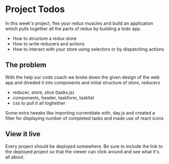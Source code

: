 # Project Todos

In this week's project, flex your redux muscles and build an application which pulls together all the parts of redux by building a todo app.

- How to structure a redux store
- How to write reducers and actions
- How to interact with your store using selectors or by dispatching actions

## The problem

With the help our code coach we broke down the given design of the web app and diveded it into components and initial structure of store, reducers

- reducer, store, slice (tasks.js)
- components, header, taskform, tasklist
- css to pull it all toghether

Some extra tweaks like importing currentdate with, day.js and created a filter for displaying number of completed tasks and made use of react icons

## View it live

Every project should be deployed somewhere. Be sure to include the link to the deployed project so that the viewer can click around and see what it's all about.
